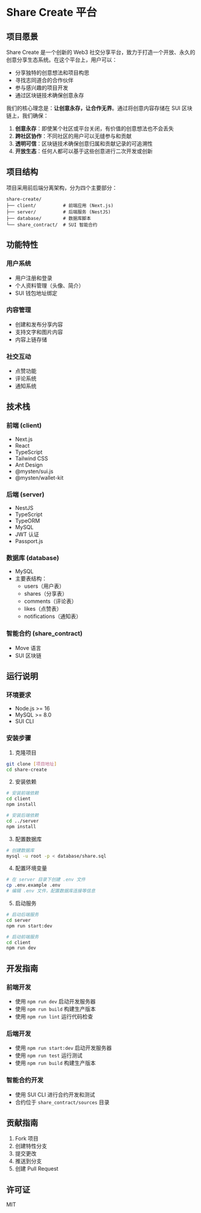 # Share Create 平台

## 项目愿景

Share Create 是一个创新的 Web3 社交分享平台，致力于打造一个开放、永久的创意分享生态系统。在这个平台上，用户可以：

- 分享独特的创意想法和项目构思
- 寻找志同道合的合作伙伴
- 参与感兴趣的项目开发
- 通过区块链技术确保创意永存

我们的核心理念是：**让创意永存，让合作无界**。通过将创意内容存储在 SUI 区块链上，我们确保：

1. **创意永存**：即使某个社区或平台关闭，有价值的创意想法也不会丢失
2. **跨社区协作**：不同社区的用户可以无缝参与和贡献
3. **透明可信**：区块链技术确保创意归属和贡献记录的可追溯性
4. **开放生态**：任何人都可以基于这些创意进行二次开发或创新

## 项目结构

项目采用前后端分离架构，分为四个主要部分：

```
share-create/
├── client/          # 前端应用 (Next.js)
├── server/          # 后端服务 (NestJS)
├── database/        # 数据库脚本
└── share_contract/  # SUI 智能合约
```

## 功能特性

### 用户系统
- 用户注册和登录
- 个人资料管理（头像、简介）
- SUI 钱包地址绑定

### 内容管理
- 创建和发布分享内容
- 支持文字和图片内容
- 内容上链存储

### 社交互动
- 点赞功能
- 评论系统
- 通知系统

## 技术栈

### 前端 (client)
- Next.js
- React
- TypeScript
- Tailwind CSS
- Ant Design
- @mysten/sui.js
- @mysten/wallet-kit

### 后端 (server)
- NestJS
- TypeScript
- TypeORM
- MySQL
- JWT 认证
- Passport.js

### 数据库 (database)
- MySQL
- 主要表结构：
  - users（用户表）
  - shares（分享表）
  - comments（评论表）
  - likes（点赞表）
  - notifications（通知表）

### 智能合约 (share_contract)
- Move 语言
- SUI 区块链

## 运行说明

### 环境要求
- Node.js >= 16
- MySQL >= 8.0
- SUI CLI

### 安装步骤

1. 克隆项目
```bash
git clone [项目地址]
cd share-create
```

2. 安装依赖
```bash
# 安装前端依赖
cd client
npm install

# 安装后端依赖
cd ../server
npm install
```

3. 配置数据库
```bash
# 创建数据库
mysql -u root -p < database/share.sql
```

4. 配置环境变量
```bash
# 在 server 目录下创建 .env 文件
cp .env.example .env
# 编辑 .env 文件，配置数据库连接等信息
```

5. 启动服务
```bash
# 启动后端服务
cd server
npm run start:dev

# 启动前端服务
cd client
npm run dev
```

## 开发指南

### 前端开发
- 使用 `npm run dev` 启动开发服务器
- 使用 `npm run build` 构建生产版本
- 使用 `npm run lint` 运行代码检查

### 后端开发
- 使用 `npm run start:dev` 启动开发服务器
- 使用 `npm run test` 运行测试
- 使用 `npm run build` 构建生产版本

### 智能合约开发
- 使用 SUI CLI 进行合约开发和测试
- 合约位于 `share_contract/sources` 目录

## 贡献指南

1. Fork 项目
2. 创建特性分支
3. 提交更改
4. 推送到分支
5. 创建 Pull Request

## 许可证
MIT